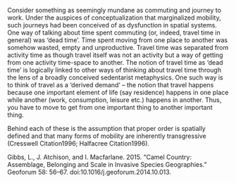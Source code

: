 Consider something as seemingly mundane as commuting and journey to work. Under the auspices of conceptualization that marginalized mobility, such journeys had been conceived of as dysfunction in spatial systems. One way of talking about time spent commuting (or, indeed, travel time in general) was ‘dead time’. Time spent moving from one place to another was somehow wasted, empty and unproductive. Travel time was separated from activity time as though travel itself was not an activity but a way of getting from one activity time-space to another. The notion of travel time as ‘dead time’ is logically linked to other ways of thinking about travel time through the lens of a broadly conceived sedentarist metaphysics. One such way is to think of travel as a ‘derived demand’ – the notion that travel happens because one important element of life (say residence) happens in one place while another (work, consumption, leisure etc.) happens in another. Thus, you have to move to get from one important thing to another important thing.


Behind each of these is the assumption that proper order is spatially defined and that many forms of mobility are inherently transgressive (Cresswell Citation1996; Halfacree Citation1996).

Gibbs, L., J. Atchison, and I. Macfarlane. 2015. “Camel Country: Assemblage, Belonging and Scale in Invasive Species Geographies.” Geoforum 58: 56–67. doi:10.1016/j.geoforum.2014.10.013.
